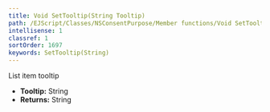```yaml
---
title: Void SetTooltip(String Tooltip)
path: /EJScript/Classes/NSConsentPurpose/Member functions/Void SetTooltip(String p_0)
intellisense: 1
classref: 1
sortOrder: 1697
keywords: SetTooltip(String)
---
```



List item tooltip



* **Tooltip:** String
* **Returns:** String


